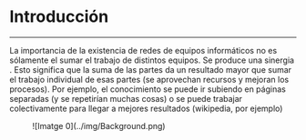 # Introducción
___

La importancia de la existencia de redes de equipos informáticos no es sólamente el sumar el trabajo de distintos equipos. Se produce una sinergia . Esto significa que la suma de las partes da un resultado mayor que sumar el trabajo individual de esas partes (se aprovechan recursos y mejoran los procesos). Por ejemplo, el conocimiento se puede ir subiendo en páginas separadas (y se repetirían muchas cosas) o se puede trabajar colectivamente para llegar a mejores resultados (wikipedia, por ejemplo)

<figure markdown>
  ![Imatge 0](../img/Background.png)
</figure>

